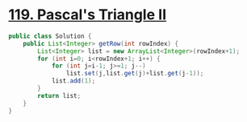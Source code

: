 # <a href="https://leetcode.com/problems/pascals-triangle-ii/">119. Pascal's Triangle II</a>

```java
public class Solution {
    public List<Integer> getRow(int rowIndex) {
        List<Integer> list = new ArrayList<Integer>(rowIndex+1);
        for (int i=0; i<rowIndex+1; i++) {
            for (int j=i-1; j>=1; j--)
                list.set(j,list.get(j)+list.get(j-1));
            list.add(1);
        }
        return list;
    }
}
```
